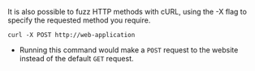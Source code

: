 It is also possible to fuzz HTTP methods with cURL, using the -X flag to specify the requested method you require. 
```
curl -X POST http://web-application
```

- Running this command would make a `POST` request to the website instead of the default `GET` request.